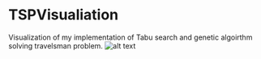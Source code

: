 # TSPVisualiation
Visualization of my implementation of Tabu search and genetic algoirthm solving travelsman problem.
![alt text](https://thumbs.gfycat.com/QuarterlySnivelingGrosbeak-size_restricted.gif)
